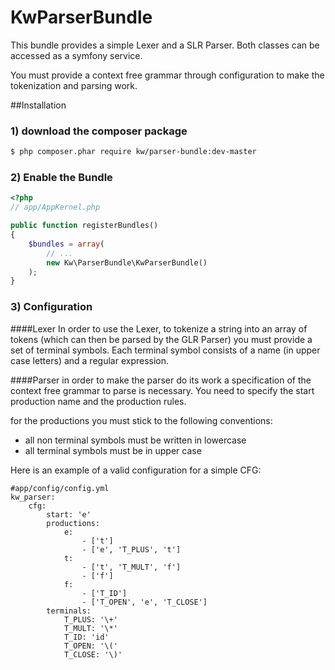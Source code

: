 KwParserBundle
==============

This bundle provides a simple Lexer and a SLR Parser. Both classes can be accessed as a symfony service.

You must provide a context free grammar through configuration to make the tokenization and parsing work.



##Installation

### 1) download the composer package

``` bash
$ php composer.phar require kw/parser-bundle:dev-master
```



### 2) Enable the Bundle
``` php
<?php
// app/AppKernel.php

public function registerBundles()
{
    $bundles = array(
        // ...
        new Kw\ParserBundle\KwParserBundle()	
    );
}
```

### 3) Configuration

####Lexer
In order to use the Lexer, to tokenize a string into an array of tokens (which can then be parsed by the GLR Parser) you must provide a set of terminal symbols.
Each terminal symbol consists of a name (in upper case letters) and a regular expression.

####Parser
in order to make the parser do its work a specification of the context free grammar to parse is necessary. You need to specify the start production name and the production rules.

for the productions you must stick to the following conventions:
- all non terminal symbols must be written in lowercase
- all terminal symbols must be in upper case

Here is an example of a valid configuration for a simple CFG:

``` ymal
#app/config/config.yml
kw_parser:
    cfg:
        start: 'e'
        productions:
            e:
                - ['t']
                - ['e', 'T_PLUS', 't']
            t:
                - ['t', 'T_MULT', 'f']
                - ['f']
            f:
                - ['T_ID']
                - ['T_OPEN', 'e', 'T_CLOSE']
        terminals:
            T_PLUS: '\+'
            T_MULT: '\*'
            T_ID: 'id'
            T_OPEN: '\('
            T_CLOSE: '\)'

```



